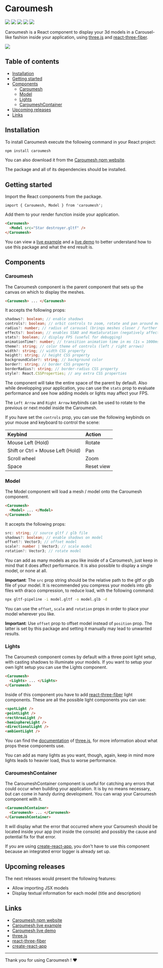 # Caroumesh <!-- omit in toc -->

![](https://img.shields.io/npm/v/caroumesh)
![](https://img.shields.io/npm/dt/caroumesh)
![](https://img.shields.io/github/workflow/status/adonis-stavridis/caroumesh/CI)
![](https://img.shields.io/github/issues/adonis-stavridis/caroumesh)
![](https://img.shields.io/npm/l/caroumesh)

Caroumesh is a React component to display your 3d models in a Carousel-like
fashion inside your application, using
[three.js](https://github.com/mrdoob/three.js) and
[react-three-fiber](https://github.com/pmndrs/react-three-fiber).

![](https://i.imgur.com/eeA5TUl.gif)

## Table of contents <!-- omit in toc -->

- [Installation](#installation)
- [Getting started](#getting-started)
- [Components](#components)
  - [Caroumesh](#caroumesh)
  - [Model](#model)
  - [Lights](#lights)
  - [CaroumeshContainer](#caroumeshcontainer)
- [Upcoming releases](#upcoming-releases)
- [Links](#links)

## Installation

To install Caroumesh execute the following command in your React project:

```bash
npm install caroumesh
```

You can also download it from the
[Caroumesh npm website](https://www.npmjs.com/package/caroumesh).

The package and all of its dependencies should be installed.

## Getting started

Import the React components from the package.

```tsx
import { Caroumesh, Model } from 'caroumesh';
```

Add them to your render function inside your application.

```html
<Caroumesh>
  <Model src="Star destroyer.gltf" />
</Caroumesh>
```

You can view a
[live example](https://adonis-stavridis.github.io/caroumesh-example) and a
[live demo](https://codesandbox.io/s/caroumesh-example-kp2tr) to better
understand how to use this package and what the end result is.

## Components

### Caroumesh

The Caroumesh component is the parent component that sets up the canvas on which
to display the meshes.

```html
<Caroumesh> ... </Caroumesh>
```

It accepts the following props:

```ts
shadows?: boolean; // enable shadows
controls?: boolean; // orbit controls to zoom, rotate and pan around model
radius?: number; // radius of carousel (brings meshes closer / further together)
effects?: boolean; // enables SSAO and HueSaturation (negatively affects FPS)
stats?: boolean; // display FPS (useful for debugging)
animationTime?: number; // transition animation time in ms (1s = 1000ms)
theme?: string; // color theme of controls (left / right arrows)
width?: string; // width CSS property
height?: string; // height CSS property
backgroundColor?: string; // background color
border?: string; // border CSS property
borderRadius?: string; // border-radius CSS property
style?: React.CSSProperties; // any extra CSS properties
```

The component will take the entire space of the parent by default. Also while
developping your application, you can use the `stats` prop to evaluate
performance and see how adding models or lights may affect your FPS.

The `Left Arrow` and `Right Arrow` keybinds can be used to rotate to the
previous or next model inside the Caroumesh.

If you have set the `controls` prop, you can use the following keybinds on your
mouse and keyboard to control the scene:

| Keybind                           | Action         |
| :-------------------------------- | :------------- |
| Mouse Left (Hold)                 | Rotate         |
| Shift or Ctrl + Mouse Left (Hold) | Pan            |
| Scroll wheel                      | Zoom           |
| Space                             | Reset view     |

### Model

The Model component will load a mesh / model onto the Caroumesh component.

```html
<Caroumesh>
  <Model> ... </Model>
</Caroumesh>
```

It accepts the following props:

```ts
src: string; // source gltf / glb file
shadows?: boolean; // enable shadows on model
offset?: Vector3; // offset model
scale?: number | Vector3; // scale model
rotation?: Vector3; // rotate model
```

You can add as many models as you like inside of a Caroumesh, just keep in mind
that it does affect performance. It is also possible to display a single model,
or none at all.

**Important**: The `src` prop string should be the relative path to the gltf or
glb file of your model. It is recommended you compress your models into glb
files with draco compression, to reduce load, with the following command:

```bash
npx gltf-pipeline -i model.gltf -o model.glb -d
```

You can use the `offset`, `scale` and `rotation` props in order to place your
model wherever you like.

**Important**: Use `offset` prop to offset model instead of `position` prop.
The latter is set by this package and setting it manually may lead to unwanted
results.

### Lights

The Caroumesh component comes by default with a three point light setup, with
casting shadows to illuminate your models. If you want to setup your own light
setup you can use the Lights component.

```html
<Caroumesh>
  <Lights> ... </Lights>
</Caroumesh>
```

Inside of this component you have to add
[react-three-fiber](https://github.com/pmndrs/react-three-fiber) light
components. These are all the possible light components you can use:

```html
<spotLight />
<pointLight />
<rectAreaLight />
<hemisphereLight />
<directionalLight />
<ambientLight />
```

You can find the
[documentation](https://threejs.org/docs/index.html?q=light#api/en/lights/Light)
of [three.js](https://github.com/mrdoob/three.js), for more information about
what props these components use.

You can add as many lights as you want, though, again, keep in mind more lights
leads to heavier load, thus to worse performance.

### CaroumeshContainer

The CaroumeshContainer component is useful for catching any errors that could
occur when building your application. It is by no means necessary, but can come
in handy during development. You can wrap your Caroumesh component with it.

```html
<CaroumeshContainer>
  <Caroumesh> ... </Caroumesh>
</CaroumeshContainer>
```

It will display what the error that occurred where your Caroumesh should be
located inside your app (not inside the console) and possibly the cause and
potential fix for that error.

If you are using
[create-react-app](https://github.com/facebook/create-react-app), you don't have
to use this component because an integrated error logger is already set up.

## Upcoming releases

The next releases would present the following features:

- Allow importing JSX models
- Display textual information for each model (title and description)

## Links

- [Caroumesh npm website](https://www.npmjs.com/package/caroumesh)
- [Caroumesh live example](https://adonis-stavridis.github.io/caroumesh-example)
- [Caroumesh live demo](https://codesandbox.io/s/caroumesh-example-kp2tr)
- [three.js](https://github.com/mrdoob/three.js)
- [react-three-fiber](https://github.com/pmndrs/react-three-fiber)
- [create-react-app](https://github.com/facebook/create-react-app)

---

Thank you for using Caroumesh ! ❤️
